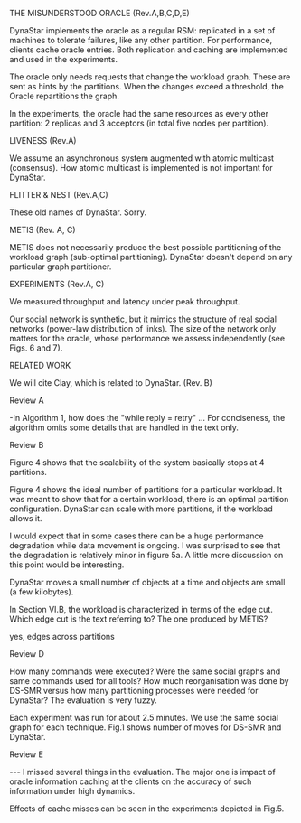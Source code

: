 THE MISUNDERSTOOD ORACLE (Rev.A,B,C,D,E)

DynaStar implements the oracle as a regular RSM: replicated in a set of machines to tolerate failures, like any other partition. For performance, clients cache oracle entries. Both replication and caching are implemented and used in the experiments.

The oracle only needs requests that change the workload graph. These are sent as hints by the partitions. When the changes exceed a threshold, the Oracle repartitions the graph.

In the experiments, the oracle had the same resources as every other partition: 2 replicas and 3 acceptors (in total five nodes per partition).

LIVENESS (Rev.A)

We assume an asynchronous system augmented with atomic multicast (consensus). How atomic multicast is implemented is not important for DynaStar.

FLITTER & NEST (Rev.A,C)

These old names of DynaStar. Sorry.

METIS (Rev. A, C)

METIS does not necessarily produce the best possible partitioning of the workload graph (sub-optimal partitioning). DynaStar doesn't depend on any particular graph partitioner.

EXPERIMENTS (Rev.A, C)

We measured throughput and latency under peak throughput.

Our social network is synthetic, but it mimics the structure of real social networks (power-law distribution of links). The size of the network only matters for the oracle, whose performance we assess independently (see Figs. 6 and 7).

RELATED WORK

We will cite Clay, which is related to DynaStar. (Rev. B)

Review A

-In Algorithm 1, how does the "while reply = retry" ...
For conciseness, the algorithm omits some details that are handled in the text only.

Review B

Figure 4 shows that the scalability of the system basically stops at 4 partitions.

Figure 4 shows the ideal number of partitions for a particular workload. It was meant to show that for a certain workload, there is an optimal partition configuration. DynaStar can scale with more partitions, if the workload allows it.

I would expect that in some cases there can be a huge performance degradation while data movement is ongoing. I was surprised to see that the degradation is relatively minor in figure 5a. A little more discussion on this point would be interesting.

DynaStar moves a small number of objects at a time and objects are small (a few kilobytes).

In Section VI.B, the workload is characterized in terms of the edge cut. Which edge cut is the text referring to? The one produced by METIS?

yes, edges across partitions

Review D

How many commands were executed? Were the same social graphs and same commands used for all tools? How much reorganisation was done by DS-SMR versus how many partitioning processes were needed for DynaStar? The evaluation is very fuzzy.

Each experiment was run for about 2.5 minutes. We use the same social graph for each technique. Fig.1 shows number of moves for DS-SMR and DynaStar.

Review E

--- I missed several things in the evaluation. The major one is impact of oracle information caching at the clients on the accuracy of such information under high dynamics.


Effects of cache misses can be seen in the experiments depicted in Fig.5.
